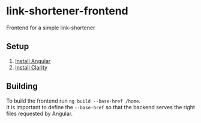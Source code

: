 # link-shortener-frontend
Frontend for a simple link-shortener
## Setup
1. [Install Angular](https://angular.io/guide/setup-local)
2. [Install Clarity](https://clarity.design/documentation/get-started)
## Building
To build the frontend run `ng build --base-href /home`.  
It is important to define the `--base-href` so that the backend serves the right files requested by Angular.
